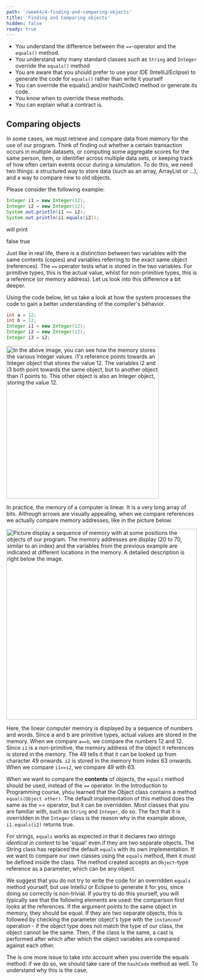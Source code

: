 ```yaml
---
path: '/week4/4-finding-and-comparing-objects'
title: 'Finding and Comparing objects'
hidden: false
ready: true
---
```


<text-box variant='learningObjectives' name='Learning Objectives'>

 - You understand the difference between the `==`-operator and the `equals()` method.
 - You understand why many standard classes such as `String` and `Integer` override the `equals()` method
 - You are aware that you should prefer to use your IDE (IntelliJ/Eclipse) to generate the code for `equals()` rather than write it yourself
 - You can override the equals() and/or hashCode() method or generate its code.
 - You know when to override these methods.
 - You can explain what a contract is.

</text-box>

## Comparing objects
In some cases, we must retrieve and compare data from memory for the use of our program. Think of finding out whether a certain transaction occurs in multiple datasets, or computing some aggregate scores for the same person, item, or identifier across multiple data sets, or keeping track of how often certain events occur during a simulation.
To do this, we need two things: a structured way to store data (such as an array, ArrayList or ...), and a way to compare new to old objects.

Please consider the following example:
```java
Integer i1 = new Integer(12);
Integer i2 = new Integer(12);
System.out.println(i1 == i2);
System.out.println(i1.equals(i2));
```

will print

<sample-output>
false
true
</sample-output>

Just like in real life, there is a distinction between two variables with the same contents (copies) and variables referring to the exact same object (references).
The `==` operator tests what is stored in the two variables. For primitive types, this is the actual value, whilst for non-primitive types, this is a reference (or memory address). Let us look into this difference a bit deeper.

Using the code below, let us take a look at how the system processes the code to gain a better understanding of the compiler's behavior.
```java
int a = 12;
int b = 12;
Integer i1 = new Integer(12);
Integer i2 = new Integer(12);
Integer i3 = i2;
```
<img width="400" alt="In the above image, you can see how the memory stores the various Integer values. i1's reference points towards an Integer object that stores the value 12. The variables i2 and i3 both point towards the same object, but to another object than i1 points to. This other object is also an Integer object, storing the value 12." src="https://user-images.githubusercontent.com/67587903/128515240-8e271590-1110-4ac2-b8ad-22ca7309b688.PNG">

In practice, the memory of a computer is linear. It is a very long array of bits. Although arrows are visually appealing, when we compare references we actually compare memory addresses, like in the picture below.

<img width="500" alt="Picture display a sequence of memory with at some positions the objects of our program. The memory addresses are display (20 to 70, similar to an index) and the variables from the previous example are indicated at different locations in the memory. A detailed description is right below the image." src="https://user-images.githubusercontent.com/67587903/128515242-cf8a2364-b4ef-4127-97f1-3db838abbf24.PNG">

Here, the linear computer memory is displayed by a sequence of numbers and words. Since a and b are primitive types, actual values are stored in the memory. When we compare `a==b`, we compare the numbers 12 and 12.
Since `i1` is a non-primitive, the memory address of the object it references is stored in the memory. The 49 tells it that it can be looked up from character 49 onwards. `i2` is stored in the memory from index 63 onwards. When we compare `i1==i2`, we compare 49 with 63.

When we want to compare the **contents** of objects, the `equals` method should be used, instead of the `==` operator. In the Introduction to Programming course, yhou learned that the Object class contains a method `equals(Object other)`. The default implementation of this method does the same as the == operator, but it can be overridden. Most classes that you are familiar with, such as `String` and `Integer`, do so. The fact that it is overridden in the `Integer` class is the reason why in the example above, `i1.equals(i2)` returns true.

For strings, `equals` works as expected in that it declares two strings _identical in content_ to be 'equal' even if they are two separate objects. The String class has replaced the default `equals` with its own implementation.
If we want to compare our own classes using the `equals` method, then it must be defined inside the class. The method created accepts an `Object`-type reference as a parameter, which can be any object.

We suggest that you do not try to write the code for an overridden `equals` method yourself, but use IntelliJ or Eclipse to generate it for you, since doing so correctly is non-trivial. If you try to do this yourself,
you will typically see that the following elements are used: the comparison first looks at the references. If the argument points to the same object in memory, they should be equal. If they are two separate objects, this is followed by checking the parameter object's type with the `instanceof` operation - if the object type does not match the type of our class, the object cannot be the same. Then, if the class is the same, a cast is performed after which after which the object variables are compared against each other.

The is one more issue to take into account when you override the equals method: if we do so, we should take care of the `hashCode` method as well. To understand why this is the case,
